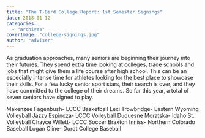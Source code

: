 ```yaml
---
title: "The T-Bird College Report: 1st Semester Signings"
date: 2018-01-12
categories: 
  - "archives"
coverImage: "college-signings.jpg"
author: "adviser"
---
```


As graduation approaches, many seniors are beginning their journey into their futures. They spend extra time looking at colleges, trade schools and jobs that might give them a life course after high school. This can be an especially intense time for athletes looking for the best place to showcase their skills. For a few lucky senior sport stars, their search is over, and they have committed to the college of their dreams. So far this year, a total of seven seniors have signed to play.

Makenzee Fagenbush- LCCC Basketball Lexi Trowbridge- Eastern Wyoming Volleyball Jazzy Espinoza- LCCC Volleyball Duquesne Moratska- Idaho St. Volleyball Chayce Willett- LCCC Soccer Braxton Inniss- Northern Colorado Baseball Logan Cline- Dordt College Baseball
